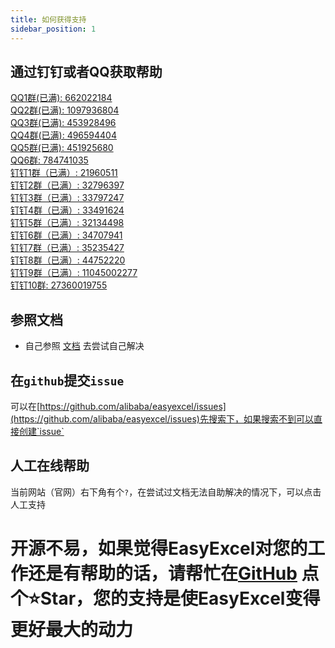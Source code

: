 ```yaml
---
title: 如何获得支持
sidebar_position: 1
---
```

## 通过钉钉或者QQ获取帮助 
[QQ1群(已满): 662022184](https://jq.qq.com/?_wv=1027&k=1T21jJxh)  
[QQ2群(已满): 1097936804](https://jq.qq.com/?_wv=1027&k=j5zEy6Xl)  
[QQ3群(已满): 453928496](https://qm.qq.com/cgi-bin/qm/qr?k=e2ULsA5A0GldhV2CXJ8sIbAyu9I6qqs7&jump_from=webapi)  
[QQ4群(已满): 496594404](https://qm.qq.com/cgi-bin/qm/qr?k=e_aVG1Q7gi0PJUBkbrUGAgbeO3kUEInK&jump_from=webapi)   
[QQ5群(已满): 451925680](https://jq.qq.com/?_wv=1027&k=6VHhvxyf)    
[QQ6群: 784741035](https://jq.qq.com/?_wv=1027&k=BbLBIo9P)   
[钉钉1群（已满）: 21960511](https://qr.dingtalk.com/action/joingroup?code=v1,k1,cchz6k12ci9B08NNqhNRFGXocNVHrZtW0kaOtTKg/Rk=&_dt_no_comment=1&origin=11)  
[钉钉2群（已满）: 32796397](https://qr.dingtalk.com/action/joingroup?code=v1,k1,jyU9GtEuNU5S0QTyklqYcYJ8qDZtUuTPMM7uPZTS8Hs=&_dt_no_comment=1&origin=11)  
[钉钉3群（已满）: 33797247](https://qr.dingtalk.com/action/joingroup?code=v1,k1,3UGlEScTGQaHpW2cIRo+gkxJ9EVZ5fz26M6nW3uFP30=&_dt_no_comment=1&origin=11)  
[钉钉4群（已满）: 33491624](https://qr.dingtalk.com/action/joingroup?code=v1,k1,V14Pb65Too70rQkEaJ9ohb6lZBZbtp6jIL/q9EWh9vA=&_dt_no_comment=1&origin=11)  
[钉钉5群（已满）: 32134498](https://h5.dingtalk.com/circle/healthCheckin.html?dtaction=os&corpId=dingb9fa1325d9dccc3ecac589edd02f1650&5233a=71a83&cbdbhh=qwertyuiop)  
[钉钉6群（已满）: 34707941](https://h5.dingtalk.com/circle/healthCheckin.html?dtaction=os&corpId=dingcf68008a1d443ac012d5427bdb061b7a&6ae36c3d-0c80-4=22398493-6c2a-4&cbdbhh=qwertyuiop)  
[钉钉7群（已满）: 35235427](https://h5.dingtalk.com/circle/healthCheckin.html?dtaction=os&corpId=ding532b9018c06c7fc8660273c4b78e6440&167fb=ed003&cbdbhh=qwertyuiop)  
[钉钉8群（已满）: 44752220](https://h5.dingtalk.com/circle/healthCheckin.html?dtaction=os&corpId=dingea96808beee421693fd4ba7542d6e5da&0380092a-fa46=a6a40905-7951&cbdbhh=qwertyuiop)   
[钉钉9群（已满）: 11045002277](https://h5.dingtalk.com/circle/healthCheckin.html?dtaction=os&corpId=dinge338d2215891c0459c13cd6b2cb108a6&6972d=b92f9&cbdbhh=qwertyuiop)   
[钉钉10群: 27360019755](https://qr.dingtalk.com/action/joingroup?code=v1,k1,v25LHn2liWmrWUKlkhIzOTcK7s7onp/sZP8mO5oIYSs=&_dt_no_comment=1&origin=11)   
## 参照文档
* 自己参照 [文档](https://easyexcel.opensource.alibaba.com/docs/current/) 去尝试自己解决
## 在`github`提交`issue`
可以在[https://github.com/alibaba/easyexcel/issues](https://github.com/alibaba/easyexcel/issues)先搜索下，如果搜索不到可以直接创建`issue`
## 人工在线帮助
当前网站（官网）右下角有个`?`，在尝试过文档无法自助解决的情况下，可以点击人工支持
# 开源不易，如果觉得EasyExcel对您的工作还是有帮助的话，请帮忙在<a target="_blank" rel="noopener noreferrer" href="https://github.com/alibaba/easyexcel">GitHub</a> 点个⭐Star，您的支持是使EasyExcel变得更好最大的动力

